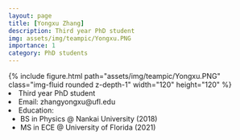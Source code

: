 ```yaml
---
layout: page
title: [Yongxu Zhang]
description: Third year PhD student
img: assets/img/teampic/Yongxu.PNG
importance: 1
category: PhD students
---
```

<div class="container my-5">
  <div class="row">
      <div class="col-sm-8 mt-3 mt-md-0">
          {% include figure.html path="assets/img/teampic/Yongxu.PNG" class="img-fluid rounded z-depth-1" width="120" height="120" %}
      </div>
      <div class="col-12 col-md-6" >
          <li>Third year PhD student</li>
          <li>Email: zhangyongxu@ufl.edu</li>
          <li>Education: 
             <ul>
             <li>BS in Physics @ Nankai University (2018) </li>
             <li>MS in ECE @ University of Florida (2021)</li>
             </ul>
            </li>
      </div>
    </div>
</div>
